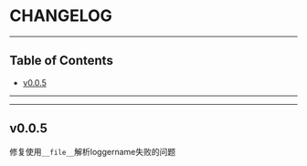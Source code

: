 # CHANGELOG

<!-- File: CHANGELOG.md -->
<!-- Auther: YJ -->
<!-- Email: yj1516268@outlook.com -->
<!-- Created Time: 2022-08-29 14:33:35 -->

---

## Table of Contents

<!-- vim-markdown-toc GFM -->

* [v0.0.5](#v005)

<!-- vim-markdown-toc -->

---

<!-- Object info -->

---

## v0.0.5

修复使用`__file__`解析loggername失败的问题
